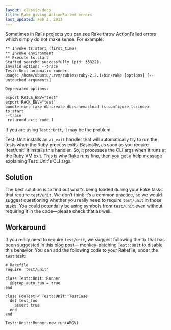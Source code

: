 ```yaml
---
layout: classic-docs
title: Rake giving ActionFailed errors
last_updated: Feb 3, 2013
---
```


Sometimes in Rails projects you can see Rake throw ActionFailed errors
which simply do not make sense. For example:

```
** Invoke ts:start (first_time)
** Invoke environment
** Execute ts:start
Started searchd successfully (pid: 35322).
invalid option: --trace
Test::Unit automatic runner.
Usage: /home/ubuntu/.rvm/rubies/ruby-2.2.1/bin/rake [options] [--
untouched arguments]

Deprecated options:

export RAILS_ENV="test"
export RACK_ENV="test"
bundle exec rake db:create db:schema:load ts:configure ts:index ts:start
--trace
 returned exit code 1
```

If you are using `Test::Unit`, it may be the problem.

Test::Unit installs an `at_exit` handler that will automatically try to
run the tests when the Ruby process exits. Basically, as soon as you
require 'test/unit' it installs this handler.
So, it processes the CLI args when it runs at the Ruby VM exit. This is why
Rake runs fine, then you get a help message explaining Test::Unit's CLI
args.

## Solution

The best solution is to find out what's being loaded during your Rake
tasks that require `test/unit`. We don’t think it’s a common practice,
so we would suggest questioning whether you really need to require
`test/unit` in those tasks. You could potentially be using symbols from
`test/unit` even without requiring it in the code—please check that as
well.

## Workaround

If you really need to require `test/unit`, we suggest following the
fix that has been suggested [in this blog
post](http://www.jonathanleighton.com/articles/2012/stop-test-unit-autorun/)—
monkey-patching `Test::Unit` to disable this behavior. You can
add the following code to your Rakefile, under the `test` task:

```
# Rakefile
require 'test/unit'

class Test::Unit::Runner
  @@stop_auto_run = true
end

class FooTest < Test::Unit::TestCase
  def test_foo
    assert true
  end
end

Test::Unit::Runner.new.run(ARGV)
```
